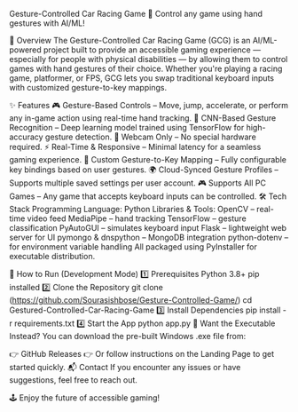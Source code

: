 Gesture-Controlled Car Racing Game
🚗 Control any game using hand gestures with AI/ML!

📌 Overview
The Gesture-Controlled Car Racing Game (GCG) is an AI/ML-powered project built to provide an accessible gaming experience — especially for people with physical disabilities — by allowing them to control games with hand gestures of their choice. Whether you're playing a racing game, platformer, or FPS, GCG lets you swap traditional keyboard inputs with customized gesture-to-key mappings.

✨ Features
🎮 Gesture-Based Controls – Move, jump, accelerate, or perform any in-game action using real-time hand tracking.
🧠 CNN-Based Gesture Recognition – Deep learning model trained using TensorFlow for high-accuracy gesture detection.
🎥 Webcam Only – No special hardware required.
⚡ Real-Time & Responsive – Minimal latency for a seamless gaming experience.
🧩 Custom Gesture-to-Key Mapping – Fully configurable key bindings based on user gestures.
🌍 Cloud-Synced Gesture Profiles – Supports multiple saved settings per user account.
🎮 Supports All PC Games – Any game that accepts keyboard inputs can be controlled.
🛠 Tech Stack
Programming Language: Python
Libraries & Tools:
OpenCV – real-time video feed
MediaPipe – hand tracking
TensorFlow – gesture classification
PyAutoGUI – simulates keyboard input
Flask – lightweight web server for UI
pymongo & dnspython – MongoDB integration
python-dotenv – for environment variable handling
All packaged using PyInstaller for executable distribution.

🚀 How to Run (Development Mode)
1️⃣ Prerequisites
Python 3.8+
pip installed
2️⃣ Clone the Repository
git clone (https://github.com/Sourasishbose/Gesture-Controlled-Game/)
cd Gestured-Controlled-Car-Racing-Game
3️⃣ Install Dependencies
pip install -r requirements.txt
4️⃣ Start the App
python app.py
💾 Want the Executable Instead?
You can download the pre-built Windows .exe file from:

👉 GitHub Releases
👉 Or follow instructions on the Landing Page to get started quickly.
📬 Contact
If you encounter any issues or have suggestions, feel free to reach out.

🕹️ Enjoy the future of accessible gaming!
